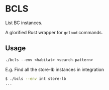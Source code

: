 # BCLS

List BC instances.

A glorified Rust wrapper for `gcloud` commands.

## Usage

```txt
./bcls --env <habitat> <search-pattern>
```

E.g. Find all the store-lb instances in integration

```bash
$ ./bcls --env int store-lb
...
```
